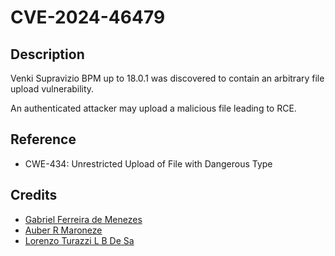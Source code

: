 # CVE-2024-46479

## Description
Venki Supravizio BPM up to 18.0.1 was discovered to contain an arbitrary file upload vulnerability. 

An authenticated attacker may upload a malicious file leading to RCE.

## Reference
- CWE-434: Unrestricted Upload of File with Dangerous Type

## Credits
- [Gabriel Ferreira de Menezes](https://www.linkedin.com/in/hex-kaster)
- [Auber R Maroneze](https://www.linkedin.com/in/aubermaroneze)
- [Lorenzo Turazzi L B De Sa](https://www.linkedin.com/in/lorenzo-de-sa)
